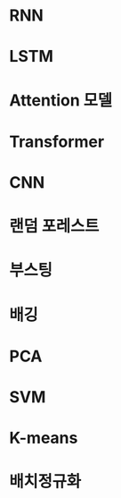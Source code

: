 # RNN

# LSTM

# Attention 모델

# Transformer

# CNN

# 랜덤 포레스트

# 부스팅

# 배깅

# PCA

# SVM

# K-means

# 배치정규화